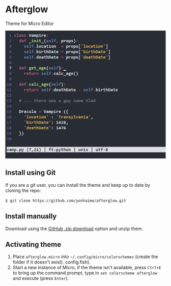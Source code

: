 # Afterglow
Theme for Micro Editor

![alt text](https://raw.githubusercontent.com/YonHaime/afterglow/master/screenshot.png "Theme Afterglow")

## Install using Git
If you are a git user, you can install the theme and keep up to date by cloning the repo:

`$ git clone https://github.com/yonhaime/afterglow.git`

## Install manually
Download using the [GitHub .zip download](https://github.com/YonHaime/afterglow/archive/90ac7c52cc6a4b3d0d022bf213650d2f7688096b.zip) option and unzip them.



## Activating theme
1. Place `afterglow.micro` into `~/.config/micro/colorschemes` (create the folder if it doesn't exist).
config.fish).
2. Start a new instance of Micro, if the theme isn't available, press `Ctrl+E` to bring up the command prompt, type in `set colorscheme afterglow` and execute (press `Enter`).
